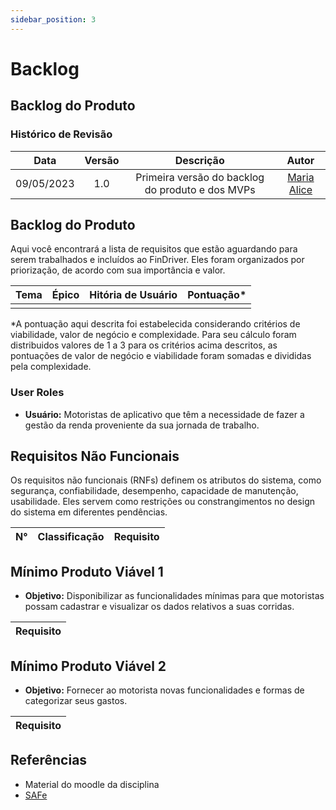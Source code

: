 ```yaml
---
sidebar_position: 3
---
```


# Backlog

## Backlog do Produto

### **Histórico de Revisão**

|**Data**|**Versão**|**Descrição**|**Autor**|
|:------:|:--------:|:-----------:|:-------:|
| 09/05/2023 | 1.0 | Primeira versão do backlog do produto e dos MVPs | [Maria Alice](https://github.com/Maliz30)|

## Backlog do Produto 
Aqui você encontrará a lista de requisitos que estão aguardando para serem trabalhados e incluídos ao FinDriver. Eles foram organizados por priorização, de acordo com sua importância e valor. 

|**Tema**|**Épico**|**Hitória de Usuário**| **Pontuação***|
|:------:|:-------:|:---------------------|:-------------:|
||||

*A pontuação aqui descrita foi estabelecida considerando critérios de viabilidade, valor de negócio e complexidade. Para seu cálculo foram distribuidos valores de 1 a 3 para os critérios acima descritos, as pontuações de valor de negócio e viabilidade foram somadas e divididas pela complexidade.

### User Roles
- **Usuário:** Motoristas de aplicativo que têm a necessidade de fazer a gestão da renda proveniente da sua jornada de trabalho.

## Requisitos Não Funcionais
Os requisitos não funcionais (RNFs) definem os atributos do sistema, como segurança, confiabilidade, desempenho, capacidade de manutenção, usabilidade. Eles servem como restrições ou constrangimentos no design do sistema em diferentes pendências.

| **N°** | **Classificação** | **Requisito** |
|:------:|:-----------------:|:--------------|



## Mínimo Produto Viável 1
- **Objetivo:** Disponibilizar as funcionalidades mínimas para que motoristas possam cadastrar e visualizar os dados relativos a suas corridas.

|**Requisito**|
|:-----------|


## Mínimo Produto Viável 2
- **Objetivo:** Fornecer ao motorista novas funcionalidades e formas de categorizar seus gastos.

|**Requisito**|
|:------------|

## Referências 
- Material do moodle da disciplina
- [SAFe](https://www.scaledagileframework.com/#)
